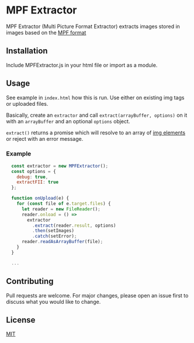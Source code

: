 # MPF Extractor

MPF Extractor (Multi Picture Format Extractor) extracts images stored in images based on the [MPF format](http://www.cipa.jp/std/documents/e/DC-007_E.pdf)

## Installation

Include MPFExtractor.js in your html file or import as a module.

## Usage

See example in `index.html` how this is run. Use either on existing img tags or uploaded files.

Basically, create an `extractor` and call `extract(arrayBuffer, options)` on it with an `arrayBuffer` and an optional `options` object.

`extract()` returns a promise which will resolve to an array of [img elements](https://developer.mozilla.org/en-US/docs/Web/HTML/Element/img) or reject with an error message.

### Example
```javascript
  const extractor = new MPFExtractor();
  const options = {
    debug: true,
    extractFII: true
  };

  function onUpload(e) {
    for (const file of e.target.files) {
      let reader = new FileReader();
      reader.onload = () =>
        extractor
          .extract(reader.result, options)
          .then(setImages)
          .catch(setError);
      reader.readAsArrayBuffer(file);
    }
  }

  ...
```

## Contributing
Pull requests are welcome. For major changes, please open an issue first to discuss what you would like to change.

## License
[MIT](https://opensource.org/licenses/MIT)